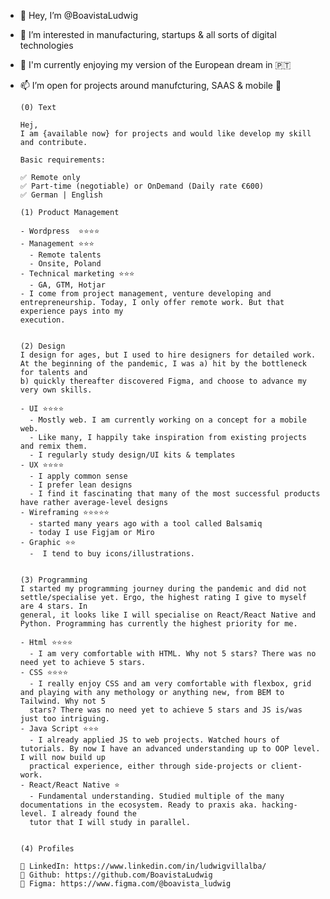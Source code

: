 - 👋 Hey, I’m @BoavistaLudwig
- 👀 I’m interested in manufacturing, startups & all sorts of digital technologies
- 💞️ I'm currently enjoying my version of the European dream in 🇵🇹
- 📫 I’m open for projects around manufcturing, SAAS & mobile 🥰

      (0) Text

      Hej,
      I am {available now} for projects and would like develop my skill and contribute.

      Basic requirements:

      ✅ Remote only
      ✅ Part-time (negotiable) or OnDemand (Daily rate €600)
      ✅ German | English

      (1) Product Management

      - Wordpress  ⭐️⭐️⭐️⭐️
      - Management ⭐️⭐️⭐️
        - Remote talents
        - Onsite, Poland
      - Technical marketing ⭐️⭐️⭐️
        - GA, GTM, Hotjar
      - I come from project management, venture developing and entrepreneurship. Today, I only offer remote work. But that experience pays into my
      execution.


      (2) Design
      I design for ages, but I used to hire designers for detailed work. At the beginning of the pandemic, I was a) hit by the bottleneck for talents and 
      b) quickly thereafter discovered Figma, and choose to advance my very own skills.

      - UI ⭐️⭐️⭐️⭐️
        - Mostly web. I am currently working on a concept for a mobile web.
        - Like many, I happily take inspiration from existing projects and remix them.
        - I regularly study design/UI kits & templates
      - UX ⭐️⭐️⭐️⭐️
        - I apply common sense
        - I prefer lean designs
        - I find it fascinating that many of the most successful products have rather average-level designs
      - Wireframing ⭐️⭐️⭐️⭐️⭐️
        - started many years ago with a tool called Balsamiq
        - today I use Figjam or Miro
      - Graphic ⭐️⭐️
        -  I tend to buy icons/illustrations.


      (3) Programming
      I started my programming journey during the pandemic and did not settle/specialise yet. Ergo, the highest rating I give to myself are 4 stars. In 
      general, it looks like I will specialise on React/React Native and Python. Programming has currently the highest priority for me.

      - Html ⭐️⭐️⭐️⭐️
        - I am very comfortable with HTML. Why not 5 stars? There was no need yet to achieve 5 stars.
      - CSS ⭐️⭐️⭐️⭐️
        - I really enjoy CSS and am very comfortable with flexbox, grid and playing with any methology or anything new, from BEM to Tailwind. Why not 5 
        stars? There was no need yet to achieve 5 stars and JS is/was just too intriguing.
      - Java Script ⭐️⭐️⭐️
        - I already applied JS to web projects. Watched hours of tutorials. By now I have an advanced understanding up to OOP level. I will now build up       
        practical experience, either through side-projects or client-work.
      - React/React Native ⭐️
        - Fundamental understanding. Studied multiple of the many documentations in the ecosystem. Ready to praxis aka. hacking-level. I already found the 
        tutor that I will study in parallel.


      (4) Profiles

      🔗 LinkedIn: https://www.linkedin.com/in/ludwigvillalba/
      🔗 Github: https://github.com/BoavistaLudwig
      🔗 Figma: https://www.figma.com/@boavista_ludwig


<!---
BoavistaLudwig/BoavistaLudwig is a ✨ special ✨ repository because its `README.md` (this file) appears on your GitHub profile.
You can click the Preview link to take a look at your changes.
--->
